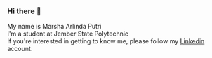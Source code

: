 ### Hi there 👋
My name is Marsha Arlinda Putri<br>
I'm a student at Jember State Polytechnic<br>
If you're interested in getting to know me, please follow my [Linkedin](https://www.linkedin.com/in/marsha-arlinda-putri/) account.<br>
<!--
**Arlinlin/Arlinlin** is a ✨ _special_ ✨ repository because its `README.md` (this file) appears on your GitHub profile.

Here are some ideas to get you started:

- 🔭 I’m currently working on ...
- 🌱 I’m currently learning ...
- 👯 I’m looking to collaborate on ...
- 🤔 I’m looking for help with ...
- 💬 Ask me about ...
- 📫 How to reach me: ...
- 😄 Pronouns: ...
- ⚡ Fun fact: ...
-->
